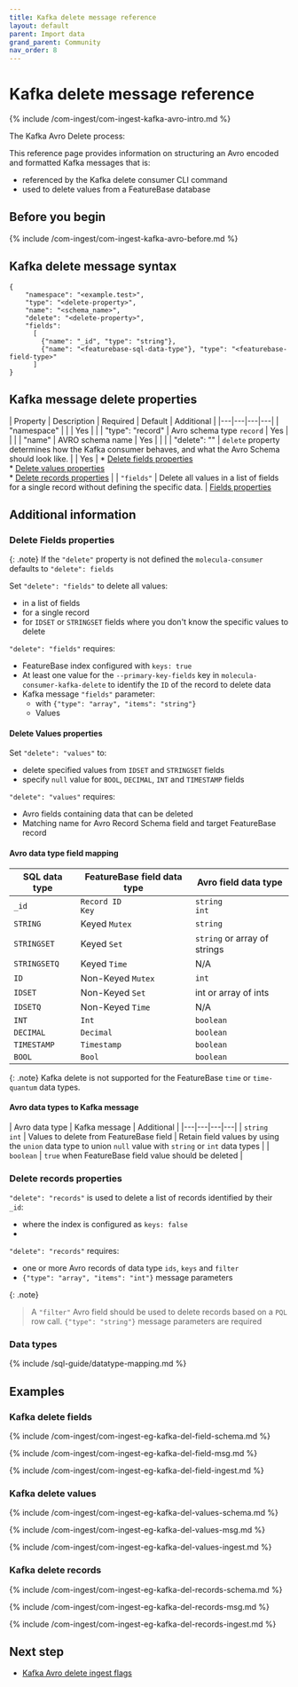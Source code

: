```yaml
---
title: Kafka delete message reference
layout: default
parent: Import data
grand_parent: Community
nav_order: 8
---
```


# Kafka delete message reference

{% include /com-ingest/com-ingest-kafka-avro-intro.md %}

The Kafka Avro Delete process:



This reference page provides information on structuring an Avro encoded and formatted Kafka messages that is:
* referenced by the Kafka delete consumer CLI command
* used to delete values from a FeatureBase database

## Before you begin

{% include /com-ingest/com-ingest-kafka-avro-before.md %}

## Kafka delete message syntax

```
{
    "namespace": "<example.test>",
    "type": "<delete-property>",
    "name": "<schema_name>",
    "delete": "<delete-property>",
    "fields":
      [
        {"name": "_id", "type": "string"},
        {"name": "<featurebase-sql-data-type"}, "type": "<featurebase-field-type>"
      ]
}
```

## Kafka message delete properties

| Property | Description | Required | Default | Additional |
|---|---|---|---|
| "namespace" |  |  | Yes |  |
| "type": "record" | Avro schema type `record` | Yes |  |  |
| "name" | AVRO schema name | Yes |  |  |
| "delete": "<delete-property>" | `delete` property determines how the Kafka consumer behaves, and what the Avro Schema should look like. |  | Yes | * [Delete fields properties](#delete-fields-properties)<br/>* [Delete values properties](#delete-values-properties)<br/>* [Delete records properties](#delete-records-properties) |
| `"fields"` | Delete all values in a list of fields for a single record without defining the specific data. | [Fields properties](#fields-properties)

## Additional information

### Delete Fields properties

{: .note}
If the `"delete"` property is not defined the `molecula-consumer` defaults to `"delete": fields`

Set `"delete": "fields"` to delete all values:
* in a list of fields
* for a single record
* for `IDSET` or `STRINGSET` fields where you don't know the specific values to delete

`"delete": "fields"` requires:
* FeatureBase index configured with `keys: true`
* At least one value for the `--primary-key-fields` key in `molecula-consumer-kafka-delete` to identify the `ID` of the record to delete data
* Kafka message `"fields"` parameter:
  * with `{"type": "array", "items": "string"}`
  * Values

#### Delete Values properties

Set `"delete": "values"` to:
* delete specified values from `IDSET` and `STRINGSET` fields
* specify `null` value for `BOOL`, `DECIMAL`, `INT` and `TIMESTAMP` fields

`"delete": "values"` requires:
* Avro fields containing data that can be deleted
* Matching name for Avro Record Schema field and target FeatureBase record

#### Avro data type field mapping

| SQL data type | FeatureBase field data type | Avro field data type |
|---|---|---|
| `_id` | `Record ID`<br/>`Key` | `string`<br/>`int` |
| `STRING` | Keyed `Mutex` | `string` |
| `STRINGSET` | Keyed `Set` | `string` or array of strings |
| `STRINGSETQ` | Keyed `Time` | N/A |
| `ID`   | Non-Keyed `Mutex` | `int` |
| `IDSET`| Non-Keyed `Set` | int or array of ints |
| `IDSETQ` | Non-Keyed `Time` | N/A |
| `INT`  | `Int` | `boolean` |
| `DECIMAL` | `Decimal` | `boolean` |
| `TIMESTAMP` | `Timestamp` | `boolean` |
| `BOOL` | `Bool` | `boolean` |

{: .note}
Kafka delete is not supported for the FeatureBase `time` or `time-quantum` data types.

#### Avro data types to Kafka message

| Avro data type | Kafka message | Additional |
|---|---|---|---|
| `string`<br/>`int` | Values to delete from FeatureBase field | Retain field values by using the `union` data type to union `null` value with `string` or `int` data types |
| `boolean` | `true` when FeatureBase field value should be deleted |

### Delete records properties

`"delete": "records"` is used to delete a list of records identified by their `_id`:
* where the index is configured as `keys: false`
*

`"delete": "records"` requires:
* one or more Avro records of data type `ids`, `keys` and `filter`
* `{"type": "array", "items": "int"}` message parameters



{: .note}
> A `"filter"` Avro field should be used to delete records based on a `PQL` row call.
> `{"type": "string"}` message parameters are required

### Data types

{% include /sql-guide/datatype-mapping.md %}

## Examples

### Kafka delete fields

{% include /com-ingest/com-ingest-eg-kafka-del-field-schema.md %}

{% include /com-ingest/com-ingest-eg-kafka-del-field-msg.md %}

{% include /com-ingest/com-ingest-eg-kafka-del-field-ingest.md %}

### Kafka delete values

{% include /com-ingest/com-ingest-eg-kafka-del-values-schema.md %}

{% include /com-ingest/com-ingest-eg-kafka-del-values-msg.md %}

{% include /com-ingest/com-ingest-eg-kafka-del-values-ingest.md %}

### Kafka delete records

{% include /com-ingest/com-ingest-eg-kafka-del-records-schema.md %}

{% include /com-ingest/com-ingest-eg-kafka-del-records-msg.md %}

{% include /com-ingest/com-ingest-eg-kafka-del-records-ingest.md %}

## Next step

* [Kafka Avro delete ingest flags](/docs/community/com-ingest-flags-kafka-avro-delete)
